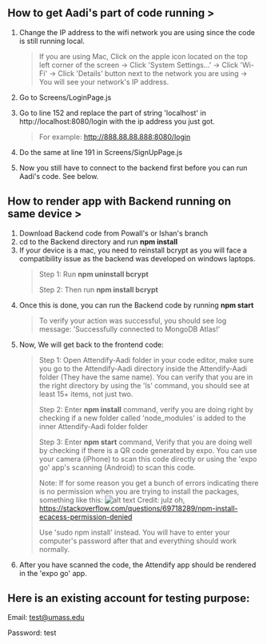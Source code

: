## How to get Aadi's part of code running >

1. Change the IP address to the wifi network you are using
    since the code is still running local.

   > If you are using Mac, Click on the apple icon located on
   the top left corner of the screen -> Click 'System Settings...'
   -> Click 'Wi-Fi' -> Click 'Details' button next to the network
   you are using -> You will see your network's IP address.
3. Go to Screens/LoginPage.js
4. Go to line 152 and replace the part of string 'localhost' in
   http://localhost:8080/login with the ip address you just got.
   > For example: http://888.88.88.888:8080/login
5. Do the same at line 191 in Screens/SignUpPage.js
6. Now you still have to connect to the backend first
   before you can run Aadi's code. See below.

## How to render app with Backend running on same device >

1. Download Backend code from Powall's or Ishan's branch
2. cd to the Backend directory and run **npm install** 
3. If your device is a mac, you need to reinstall bcrypt as you will
   face a compatibility issue as the backend was developed on windows laptops. 
   > Step 1: Run **npm uninstall bcrypt**
   > 
   > Step 2: Then run **npm install bcrypt**
6. Once this is done, you can run the Backend code by running **npm start**
   > To verify your action was successful, you should see log message:
   > 'Successfully connected to MongoDB Atlas!'
7. Now, We will get back to the frontend code:
   > Step 1: Open Attendify-Aadi folder in your code editor, make sure you go to the
   > Attendify-Aadi directory inside the Attendify-Aadi folder (They have the same name).
   > You can verify that you are in the right directory by using the 'ls' command,
   > you should see at least 15+ items, not just two.
   >
   > Step 2: Enter **npm install** command, verify you are doing right by checking if
   > a new folder called 'node_modules' is added to the inner Attendify-Aadi folder folder
   >
   > Step 3: Enter **npm start** command, Verify that you are doing well by
   > checking if there is a QR code generated by expo. You can use your camera
   > (iPhone) to scan this code directly or using the 'expo go' app's scanning
   > (Android) to scan this code.
   >
   > Note: If for some reason you get a bunch of errors indicating there is no
   > permission when you are trying to install the packages, something like this:
   > ![alt text](https://i.stack.imgur.com/daueK.png)
   > Credit: julz oh, https://stackoverflow.com/questions/69718289/npm-install-ecacess-permission-denied
   > 
   > Use 'sudo npm install' instead. You will
   > have to enter your computer's password after that and everything should
   > work normally.
9. After you have scanned the code, the Attendify app should be rendered in
   the 'expo go' app.


## Here is an existing account for testing purpose:

Email: test@umass.edu

Password: test


